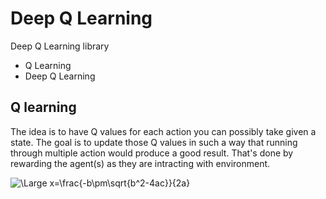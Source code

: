# Deep Q Learning
Deep Q Learning library

* Q Learning
* Deep Q Learning

## Q learning
The idea is to have Q values for each action you can possibly take given a state. The goal is to update those Q values in such a way that running through multiple action would produce a good result. That's done by rewarding the agent(s) as they are intracting with environment. 

![\Large x=\frac{-b\pm\sqrt{b^2-4ac}}{2a}](https://wikimedia.org/api/rest_v1/media/math/render/svg/678cb558a9d59c33ef4810c9618baf34a9577686)